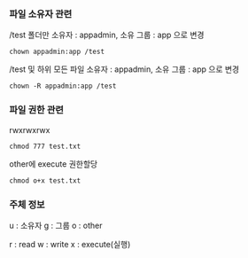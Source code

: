 ### 파일 소유자 관련

/test 폴더만 소유자 : appadmin, 소유 그룹 : app 으로 변경

```
chown appadmin:app /test
```

/test 및 하위 모든 파일 소유자 : appadmin, 소유 그룹 : app 으로 변경

```
chown -R appadmin:app /test
```

### 파일 권한 관련

rwxrwxrwx

```
chmod 777 test.txt
```

other에 execute 권한할당

```
chmod o+x test.txt
```

### 주체 정보

u : 소유자
g : 그룹
o : other

r : read
w : write
x : execute(실행)


